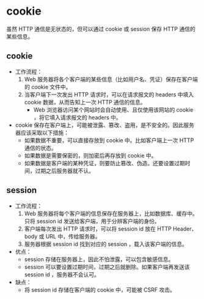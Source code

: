 # cookie

虽然 HTTP 通信是无状态的，但可以通过 cookie 或 session 保存 HTTP 通信的某些信息。

## cookie

- 工作流程：
  1. Web 服务器将各个客户端的某些信息（比如用户名、凭证）保存在客户端的 cookie 文件中。
  2. 当客户端下一次发出 HTTP 请求时，可以在请求报文的 headers 中填入 cookie 数据，从而告知上一次 HTTP 通信的信息。
     - Web 浏览器访问某个网站时会自动使用、且仅使用该网站的 cookie ，将它填入请求报文的 headers 中。
- cookie 保存在客户端上，可能被泄露、篡改、盗用，是不安全的。因此服务器应该采取以下措施：
  - 如果数据不重要，可以直接存放到 cookie 中。比如客户端上一次 HTTP 通信的状态。
  - 如果数据是需要保密的，则加密后再存放到 cookie 中。
  - 如果数据是客户端的某种凭证，则要防止篡改、伪造。还要设置过期时间，过期之后服务器就不认。

## session

- 工作流程：
  1. Web 服务器将每个客户端的信息保存在服务器上，比如数据库、缓存中。只将 session id 发送给客户端，用于分辨客户端的身份。
  2. 客户端每次发出 HTTP 请求时，可以将 session id 放在 HTTP Header、body 或 URL 中，传给服务器。
  3. 服务器根据 session id 找到对应的 session ，载入该客户端的信息。
- 优点：
  - session 存储在服务器上，因此不怕泄露，可以包含敏感信息。
  - session 可以要设置过期时间，过期之后就删除。如果客户端再发送该 session id ，服务器不会认可。
- 缺点：
  - 将 session id 存储在客户端的 cookie 中，可能被 CSRF 攻击。
